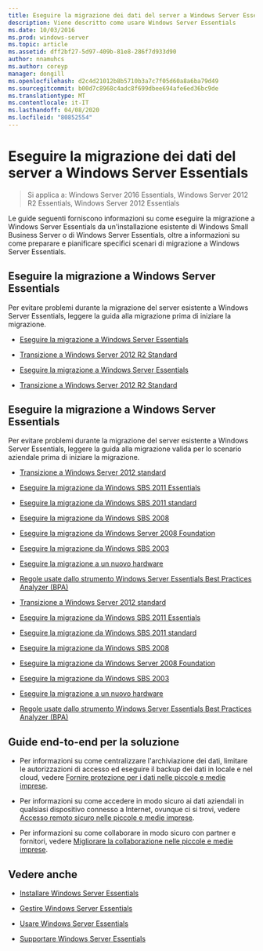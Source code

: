 ```yaml
---
title: Eseguire la migrazione dei dati del server a Windows Server Essentials
description: Viene descritto come usare Windows Server Essentials
ms.date: 10/03/2016
ms.prod: windows-server
ms.topic: article
ms.assetid: dff2bf27-5d97-409b-81e8-286f7d933d90
author: nnamuhcs
ms.author: coreyp
manager: dongill
ms.openlocfilehash: d2c4d21012b8b5710b3a7c7f05d60a8a6ba79d49
ms.sourcegitcommit: b00d7c8968c4adc8f699dbee694afe6ed36bc9de
ms.translationtype: MT
ms.contentlocale: it-IT
ms.lasthandoff: 04/08/2020
ms.locfileid: "80852554"
---
```

# <a name="migrate-server-data-to-windows-server-essentials"></a>Eseguire la migrazione dei dati del server a Windows Server Essentials

>Si applica a: Windows Server 2016 Essentials, Windows Server 2012 R2 Essentials, Windows Server 2012 Essentials

Le guide seguenti forniscono informazioni su come eseguire la migrazione a Windows Server Essentials da un'installazione esistente di Windows Small Business Server o di Windows Server Essentials, oltre a informazioni su come preparare e pianificare specifici scenari di migrazione a Windows Server Essentials.  
  
## <a name="migrate-to-windows-server-essentials"></a>Eseguire la migrazione a Windows Server Essentials  
 Per evitare problemi durante la migrazione del server esistente a Windows Server Essentials, leggere la guida alla migrazione prima di iniziare la migrazione.  
  

-   [Eseguire la migrazione a Windows Server Essentials](Migrate-from-Previous-Versions-to-Windows-Server-Essentials-or-Windows-Server-Essentials-Experience.md)  
  
-   [Transizione a Windows Server 2012 R2 Standard](Transition-from-Windows-Server-2012-R2-Essentials-to-Windows-Server-2012-R2-Standard.md)  

-   [Eseguire la migrazione a Windows Server Essentials](../migrate/Migrate-from-Previous-Versions-to-Windows-Server-Essentials-or-Windows-Server-Essentials-Experience.md)  
  
-   [Transizione a Windows Server 2012 R2 Standard](../migrate/Transition-from-Windows-Server-2012-R2-Essentials-to-Windows-Server-2012-R2-Standard.md)  

  
## <a name="migrate-to-windows-server-essentials"></a>Eseguire la migrazione a Windows Server Essentials  
 Per evitare problemi durante la migrazione del server esistente a Windows Server Essentials, leggere la guida alla migrazione valida per lo scenario aziendale prima di iniziare la migrazione.  
  

-   [Transizione a Windows Server 2012 standard](Transition-from-Windows-Server-2012-Essentials-to-Windows-Server-2012-Standard.md)  
  
-   [Eseguire la migrazione da Windows SBS 2011 Essentials](Migrate-Windows-Small-Business-Server-2011-Essentials-to-Windows-Server-Essentials.md)  
  
-   [Eseguire la migrazione da Windows SBS 2011 standard](Migrate-Windows-Small-Business-Server-2011-Standard-to-Windows-Server-Essentials.md)  
  
-   [Eseguire la migrazione da Windows SBS 2008](Migrate-Windows-Small-Business-Server-2008-to-Windows-Server-Essentials.md)  
  
-   [Eseguire la migrazione da Windows Server 2008 Foundation](Migrate-Windows-Server-2008-Foundation-to-Windows-Server-Essentials.md)  
  
-   [Eseguire la migrazione da Windows SBS 2003](Migrate-Windows-Small-Business-Server-2003-to-Windows-Server-Essentials.md)  
  
-   [Eseguire la migrazione a un nuovo hardware](Migrate-Windows-Server-Essentials-to-New-Hardware.md)  
  
-   [Regole usate dallo strumento Windows Server Essentials Best Practices Analyzer (BPA)](Rules-used-by-the-Windows-Server-Essentials-Best-Practices-Analyzer--BPA--Tool.md)  

-   [Transizione a Windows Server 2012 standard](../migrate/Transition-from-Windows-Server-2012-Essentials-to-Windows-Server-2012-Standard.md)  
  
-   [Eseguire la migrazione da Windows SBS 2011 Essentials](../migrate/Migrate-Windows-Small-Business-Server-2011-Essentials-to-Windows-Server-Essentials.md)  
  
-   [Eseguire la migrazione da Windows SBS 2011 standard](../migrate/Migrate-Windows-Small-Business-Server-2011-Standard-to-Windows-Server-Essentials.md)  
  
-   [Eseguire la migrazione da Windows SBS 2008](../migrate/Migrate-Windows-Small-Business-Server-2008-to-Windows-Server-Essentials.md)  
  
-   [Eseguire la migrazione da Windows Server 2008 Foundation](../migrate/Migrate-Windows-Server-2008-Foundation-to-Windows-Server-Essentials.md)  
  
-   [Eseguire la migrazione da Windows SBS 2003](../migrate/Migrate-Windows-Small-Business-Server-2003-to-Windows-Server-Essentials.md)  
  
-   [Eseguire la migrazione a un nuovo hardware](../migrate/Migrate-Windows-Server-Essentials-to-New-Hardware.md)  
  
-   [Regole usate dallo strumento Windows Server Essentials Best Practices Analyzer (BPA)](../migrate/Rules-used-by-the-Windows-Server-Essentials-Best-Practices-Analyzer--BPA--Tool.md)  

  
## <a name="end-to-end-solution-guides"></a>Guide end-to-end per la soluzione  
  
-    Per informazioni su come centralizzare l'archiviazione dei dati, limitare le autorizzazioni di accesso ed eseguire il backup dei dati in locale e nel cloud, vedere [Fornire protezione per i dati nelle piccole e medie imprese](https://technet.microsoft.com/library/dn582043.aspx).  
  
-    Per informazioni su come accedere in modo sicuro ai dati aziendali in qualsiasi dispositivo connesso a Internet, ovunque ci si trovi, vedere [Accesso remoto sicuro nelle piccole e medie imprese](https://technet.microsoft.com/library/dn629457.aspx).  
  
-    Per informazioni su come collaborare in modo sicuro con partner e fornitori, vedere [Migliorare la collaborazione nelle piccole e medie imprese](https://technet.microsoft.com/library/dn747893.aspx).  
  
## <a name="see-also"></a>Vedere anche  
  
-   [Installare Windows Server Essentials](../install/Install-Windows-Server-Essentials.md)  
  
-   [Gestire Windows Server Essentials](../manage/Manage-Windows-Server-Essentials.md)  
  
-   [Usare Windows Server Essentials](../use/Use-Windows-Server-Essentials.md)  
  
-   [Supportare Windows Server Essentials](../support/Support-Windows-Server-Essentials.md)
